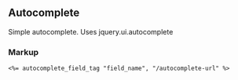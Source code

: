 ## Autocomplete

Simple autocomplete. Uses jquery.ui.autocomplete

### Markup

```
<%= autocomplete_field_tag "field_name", "/autocomplete-url" %>
```
